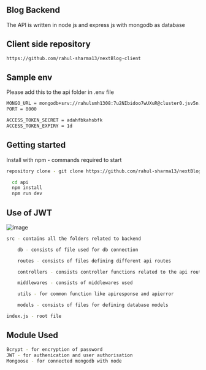 
## Blog Backend

The API is written in node js and express js with mongodb as database

## Client side repository
```bash
https://github.com/rahul-sharma13/nextBlog-client
```

## Sample env
Please add this to the api folder in .env file

```bash
MONGO_URL = mongodb+srv://rahulsmh1308:7u2NIbidoo7wUXuR@cluster0.jsv5n.mongodb.net/?retryWrites=true&w=majority&appName=Cluster0
PORT = 8000

ACCESS_TOKEN_SECRET = adahfbkahsbfk
ACCESS_TOKEN_EXPIRY = 1d
```

## Getting started

Install with npm - commands required to start

```bash
repository clone - git clone https://github.com/rahul-sharma13/nextBlog.git
```

```bash
  cd api
  npm install
  npm run dev
```

## Use of JWT
![image](https://github.com/user-attachments/assets/f958fd84-0fef-47f8-ba25-c154100fe988)

```bash
src - contains all the folders related to backend

    db - consists of file used for db connection

    routes - consists of files defining different api routes

    controllers - consists controller functions related to the api routes defined

    middlewares - consists of middlewares used

    utils - for common function like apiresponse and apierror

    models - consists of files for defining database models

index.js - root file
```

## Module Used

```bash
Bcrypt - for encryption of password
JWT - for authenication and user authorisation
Mongoose - for connected mongodb with node
```
